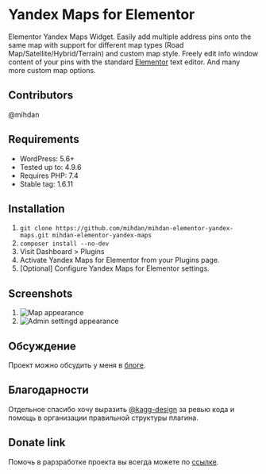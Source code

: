 # Yandex Maps for Elementor

Elementor Yandex Maps Widget. Easily add multiple address pins onto the same map with support for different map types (Road Map/Satellite/Hybrid/Terrain) and custom map style. Freely edit info window content of your pins with the standard [Elementor](https://www.kobzarev.com/r/elementor/) text editor. And many more custom map options.

## Contributors
@mihdan

## Requirements
- WordPress: 5.6+
- Tested up to: 4.9.6
- Requires PHP: 7.4
- Stable tag: 1.6.11

## Installation
1. `git clone https://github.com/mihdan/mihdan-elementor-yandex-maps.git mihdan-elementor-yandex-maps`
2. `composer install --no-dev`
3. Visit Dashboard > Plugins
4. Activate Yandex Maps for Elementor from your Plugins page.
5. [Optional] Configure Yandex Maps for Elementor settings.

## Screenshots
1. ![Map appearance](https://raw.githubusercontent.com/mihdan/mihdan-elementor-yandex-maps/master/.wordpress-org/screenshot-1.png)
2. ![Admin settingd appearance](https://raw.githubusercontent.com/mihdan/mihdan-elementor-yandex-maps/master/.wordpress-org/screenshot-2.png)

## Обсуждение
Проект можно обсудить у меня в [блоге](https://www.kobzarev.com/projects/mihdan-elementor-yandex-maps/).

## Благодарности
Отдельное спасибо хочу выразить [@kagg-design](https://github.com/kagg-design) за ревью кода и помощь в организации правильной структуры плагина.

## Donate link
Помочь в рарзработке проекта вы всегда можете по [ссылке](https://www.kobzarev.com/donate/).
